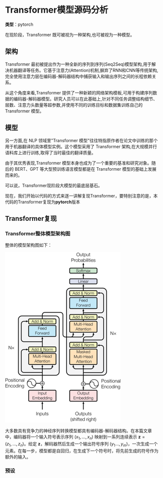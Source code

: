 # Transformer模型源码分析

 **类型**：pytorch

在现阶段，Transformer 既可被视为一种架构,也可被视为一种模型。

## 架构

Transformer 最初被提出作为一种全新的序列到序列(Seq2Seq)模型架构,用于解决机器翻译等任务。它基于注意力(Attention)机制,摒弃了RNN和CNN等传统架构,完全使用注意力层在编码器-解码器结构中捕获输入和输出序列之间的长程依赖关系。

从这个角度来看,Transformer 提供了一种新颖的网络架构模板,可用于构建序列数据的编码器-解码器模型。研究人员可以在此基础上,针对不同任务调整结构细节、层数、注意力头数量等超参数,并使用不同的训练目标和数据集训练自己的 Transformer 模型。

## 模型

另一方面,在 NLP 领域里"Transformer 模型"往往特指原作者在论文中训练的那个用于机器翻译的具体模型实例。这个模型采用了 Transformer 架构,在大规模并行语料库上进行训练,取得了当时最佳的翻译质量。

由于其优秀表现,Transformer 模型本身也成为了一个重要的基准和研究对象。随后的 BERT、GPT 等大型预训练语言模型都是在 Transformer 模型的基础上发展而来的。

可以说，Transformer现阶段大模型的最底层基石。

现在，我们开始以代码的方式来逐一讲解复现Transformer，要特别注意的是，本代码的Transformer复现为**pytorch**版本

## Transformer复现

### Transformer整体模型架构图

整体的模型架构图如下：

![alt text](Transformer整体模型架构图.png)

大多数具有竞争力的神经序列转换模型都具有编码器-解码器结构。在本篇文章中，编码器将一个输入符号表示序列 $(x_1, \ldots, x_n)$ 映射到一系列连续表示 $\mathbf{z} = (z_1, \ldots, z_n)$。给定 $\mathbf{z}$，解码器然后生成一个输出符号序列 $(y_1\ldots,y_m)$，一次生成一个元素。在每一步，模型都是自回归，在生成下一个符号时，将先前生成的符号作为额外的输入。

### 预设



